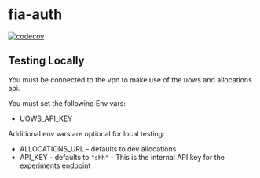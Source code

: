 # fia-auth
[![codecov](https://codecov.io/gh/fiaisis/fia-auth/graph/badge.svg?token=lzm0DS1jhG)](https://codecov.io/gh/fiaisis/fia-auth)

## Testing Locally
You must be connected to the vpn to make use of the uows and allocations api.

You must set the following Env vars:

- UOWS_API_KEY

Additional env vars are optional for local testing:
- ALLOCATIONS_URL - defaults to dev allocations
- API_KEY - defaults to `"shh"` - This is the internal API key for the experiments endpoint

